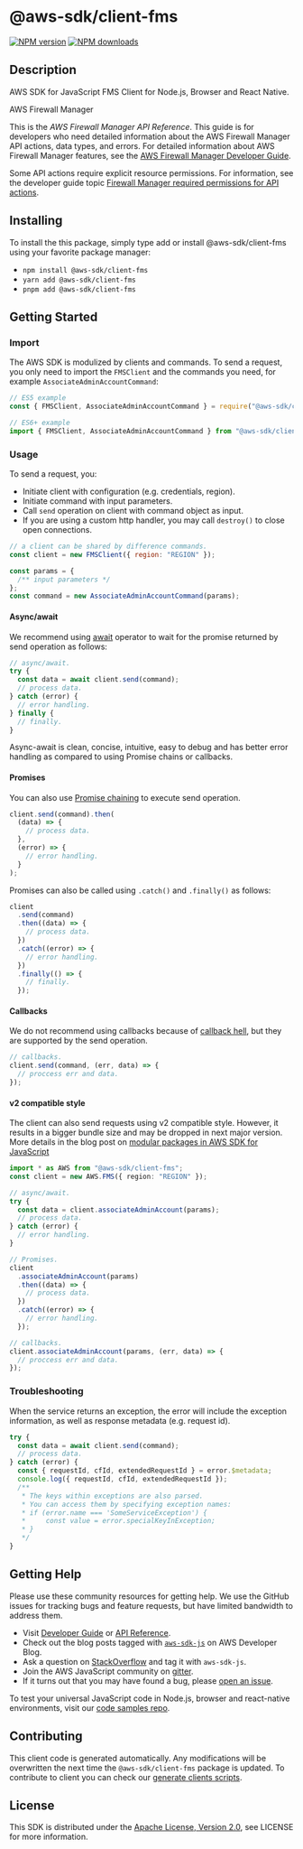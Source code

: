 # @aws-sdk/client-fms

[![NPM version](https://img.shields.io/npm/v/@aws-sdk/client-fms/latest.svg)](https://www.npmjs.com/package/@aws-sdk/client-fms)
[![NPM downloads](https://img.shields.io/npm/dm/@aws-sdk/client-fms.svg)](https://www.npmjs.com/package/@aws-sdk/client-fms)

## Description

AWS SDK for JavaScript FMS Client for Node.js, Browser and React Native.

<fullname>AWS Firewall Manager</fullname>

<p>This is the <i>AWS Firewall Manager API Reference</i>. This guide is for
developers who need detailed information about the AWS Firewall Manager API actions, data
types, and errors. For detailed information about AWS Firewall Manager features, see the
<a href="https://docs.aws.amazon.com/waf/latest/developerguide/fms-chapter.html">AWS Firewall Manager Developer Guide</a>.</p>
<p>Some API actions require explicit resource permissions. For information, see the developer guide topic
<a href="https://docs.aws.amazon.com/waf/latest/developerguide/fms-api-permissions-ref.html">Firewall Manager required permissions for API actions</a>.
</p>

## Installing

To install the this package, simply type add or install @aws-sdk/client-fms
using your favorite package manager:

- `npm install @aws-sdk/client-fms`
- `yarn add @aws-sdk/client-fms`
- `pnpm add @aws-sdk/client-fms`

## Getting Started

### Import

The AWS SDK is modulized by clients and commands.
To send a request, you only need to import the `FMSClient` and
the commands you need, for example `AssociateAdminAccountCommand`:

```js
// ES5 example
const { FMSClient, AssociateAdminAccountCommand } = require("@aws-sdk/client-fms");
```

```ts
// ES6+ example
import { FMSClient, AssociateAdminAccountCommand } from "@aws-sdk/client-fms";
```

### Usage

To send a request, you:

- Initiate client with configuration (e.g. credentials, region).
- Initiate command with input parameters.
- Call `send` operation on client with command object as input.
- If you are using a custom http handler, you may call `destroy()` to close open connections.

```js
// a client can be shared by difference commands.
const client = new FMSClient({ region: "REGION" });

const params = {
  /** input parameters */
};
const command = new AssociateAdminAccountCommand(params);
```

#### Async/await

We recommend using [await](https://developer.mozilla.org/en-US/docs/Web/JavaScript/Reference/Operators/await)
operator to wait for the promise returned by send operation as follows:

```js
// async/await.
try {
  const data = await client.send(command);
  // process data.
} catch (error) {
  // error handling.
} finally {
  // finally.
}
```

Async-await is clean, concise, intuitive, easy to debug and has better error handling
as compared to using Promise chains or callbacks.

#### Promises

You can also use [Promise chaining](https://developer.mozilla.org/en-US/docs/Web/JavaScript/Guide/Using_promises#chaining)
to execute send operation.

```js
client.send(command).then(
  (data) => {
    // process data.
  },
  (error) => {
    // error handling.
  }
);
```

Promises can also be called using `.catch()` and `.finally()` as follows:

```js
client
  .send(command)
  .then((data) => {
    // process data.
  })
  .catch((error) => {
    // error handling.
  })
  .finally(() => {
    // finally.
  });
```

#### Callbacks

We do not recommend using callbacks because of [callback hell](http://callbackhell.com/),
but they are supported by the send operation.

```js
// callbacks.
client.send(command, (err, data) => {
  // proccess err and data.
});
```

#### v2 compatible style

The client can also send requests using v2 compatible style.
However, it results in a bigger bundle size and may be dropped in next major version. More details in the blog post
on [modular packages in AWS SDK for JavaScript](https://aws.amazon.com/blogs/developer/modular-packages-in-aws-sdk-for-javascript/)

```ts
import * as AWS from "@aws-sdk/client-fms";
const client = new AWS.FMS({ region: "REGION" });

// async/await.
try {
  const data = client.associateAdminAccount(params);
  // process data.
} catch (error) {
  // error handling.
}

// Promises.
client
  .associateAdminAccount(params)
  .then((data) => {
    // process data.
  })
  .catch((error) => {
    // error handling.
  });

// callbacks.
client.associateAdminAccount(params, (err, data) => {
  // proccess err and data.
});
```

### Troubleshooting

When the service returns an exception, the error will include the exception information,
as well as response metadata (e.g. request id).

```js
try {
  const data = await client.send(command);
  // process data.
} catch (error) {
  const { requestId, cfId, extendedRequestId } = error.$metadata;
  console.log({ requestId, cfId, extendedRequestId });
  /**
   * The keys within exceptions are also parsed.
   * You can access them by specifying exception names:
   * if (error.name === 'SomeServiceException') {
   *     const value = error.specialKeyInException;
   * }
   */
}
```

## Getting Help

Please use these community resources for getting help.
We use the GitHub issues for tracking bugs and feature requests, but have limited bandwidth to address them.

- Visit [Developer Guide](https://docs.aws.amazon.com/sdk-for-javascript/v3/developer-guide/welcome.html)
  or [API Reference](https://docs.aws.amazon.com/AWSJavaScriptSDK/v3/latest/index.html).
- Check out the blog posts tagged with [`aws-sdk-js`](https://aws.amazon.com/blogs/developer/tag/aws-sdk-js/)
  on AWS Developer Blog.
- Ask a question on [StackOverflow](https://stackoverflow.com/questions/tagged/aws-sdk-js) and tag it with `aws-sdk-js`.
- Join the AWS JavaScript community on [gitter](https://gitter.im/aws/aws-sdk-js-v3).
- If it turns out that you may have found a bug, please [open an issue](https://github.com/aws/aws-sdk-js-v3/issues/new/choose).

To test your universal JavaScript code in Node.js, browser and react-native environments,
visit our [code samples repo](https://github.com/aws-samples/aws-sdk-js-tests).

## Contributing

This client code is generated automatically. Any modifications will be overwritten the next time the `@aws-sdk/client-fms` package is updated.
To contribute to client you can check our [generate clients scripts](https://github.com/aws/aws-sdk-js-v3/tree/main/scripts/generate-clients).

## License

This SDK is distributed under the
[Apache License, Version 2.0](http://www.apache.org/licenses/LICENSE-2.0),
see LICENSE for more information.
